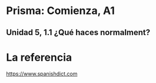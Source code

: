 
# Prisma: Comienza, A1

## Unidad 5, 1.1 ¿Qué haces normalment?

# La referencia

https://www.spanishdict.com
